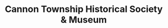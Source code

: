 ---
layout: repo
title: "Cannon Township Historical Society & Museum"
id: 3936
permalink: repos/3936/
---
